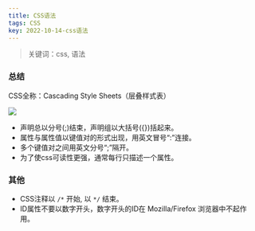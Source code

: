 ```yaml
---
title: CSS语法
tags: CSS
key: 2022-10-14-css语法
---
```

> 关键词：css, 语法

### 总结

CSS全称：Cascading Style Sheets（层叠样式表）

<img src="https://image.oldboard.tech/blog/64324DF2-F93F-4917-8D99-E665D5CE7E14.png">

* 声明总以分号(;)结束，声明组以大括号({})括起来。
* 属性与属性值以键值对的形式出现，用英文冒号“:”连接。
* 多个键值对之间用英文分号“;”隔开。
* 为了使css可读性更强，通常每行只描述一个属性。

### 其他

* CSS注释以 `/*` 开始, 以 `*/` 结束。
* ID属性不要以数字开头，数字开头的ID在 Mozilla/Firefox 浏览器中不起作用。